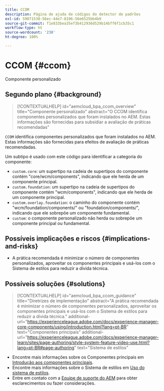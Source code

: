 ```yaml
---
title: CCOM
description: Página de ajuda de códigos do detector de padrões
exl-id: 59071538-56ec-44e7-8196-56e6525bb4b9
source-git-commit: f1e833bea35ef3b412936d529b14bff6f1cb35c1
workflow-type: ht
source-wordcount: '238'
ht-degree: 100%

---
```


# CCOM {#ccom}

Componente personalizado

## Segundo plano {#background}

>[!CONTEXTUALHELP]
>id="aemcloud_bpa_ccom_overview"
>title="Componente personalizado"
>abstract="O CCOM identifica componentes personalizados que foram instalados no AEM. Estas informações são fornecidas para subsidiar a avaliação de práticas recomendadas"

`CCOM` identifica componentes personalizados que foram instalados no AEM. Estas informações são fornecidas para efeitos de avaliação de práticas recomendadas.

Um subtipo é usado com este código para identificar a categoria do componente:

* `custom.core`: um supertipo na cadeia de supertipos do componente contém &quot;core/wcm/components&quot;, indicando que ele herda de um componente principal.
* `custom.foundation`: um supertipo na cadeia de supertipos do componente contém &quot;wcm/components&quot;, indicando que ele herda de um componente principal.
* `custom.overlay.foundation`: o caminho do componente contém &quot;wcm/foundation/components/&quot; ou &quot;foundation/components/&quot;, indicando que ele sobrepõe um componente fundamental.
* `custom`: o componente personalizado não herda ou sobrepõe um componente principal ou fundamental.

## Possíveis implicações e riscos {#implications-and-risks}

* A prática recomendada é minimizar o número de componentes personalizados, aproveitar os componentes principais e usá-los com o Sistema de estilos para reduzir a dívida técnica.

## Possíveis soluções {#solutions}

>[!CONTEXTUALHELP]
>id="aemcloud_bpa_ccom_guidance"
>title="Diretrizes de implementação"
>abstract="A prática recomendada é minimizar o número de componentes personalizados, aproveitar os componentes principais e usá-los com o Sistema de estilos para reduzir a dívida técnica."
>additional-url="https://experienceleague.adobe.com/docs/experience-manager-core-components/using/introduction.html?lang=pt-BR" text="Componentes principais"
>additional-url="https://experienceleague.adobe.com/docs/experience-manager-learn/sites/page-authoring/style-system-feature-video-use.html?lang=pt-BR#page-authoring" text="Sistema de estilos"

* Encontre mais informações sobre os Componentes principais em [Introdução aos componentes principais](https://experienceleague.adobe.com/docs/experience-manager-core-components/using/introduction.html?lang=pt-BR).
* Encontre mais informações sobre o Sistema de estilos em [Uso do sistema de estilos](https://experienceleague.adobe.com/docs/experience-manager-learn/sites/page-authoring/style-system-feature-video-use.html?lang=pt-BR#page-authoring).
* Entre em contato com a [Equipe de suporte do AEM](https://helpx.adobe.com/br/enterprise/using/support-for-experience-cloud.html) para obter esclarecimentos ou fazer considerações.
